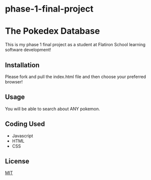 # phase-1-final-project

# The Pokedex Database

This is my phase 1 final project as a student at Flatiron School learning software development! 
## Installation

Please fork and pull the index.html file and then choose your preferred browser!


## Usage


You will be able to search about ANY pokemon.


## Coding Used

- Javascript
- HTML
- CSS

## License

[MIT](https://choosealicense.com/licenses/mit/)
